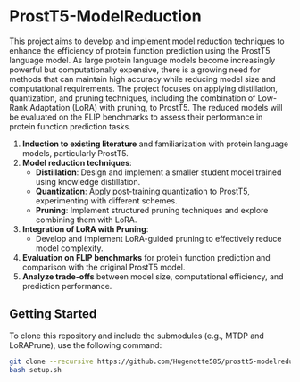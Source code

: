 # ProstT5-ModelReduction

This project aims to develop and implement model reduction techniques to enhance the efficiency of protein function prediction using the ProstT5 language model. 
As large protein language models become increasingly powerful but computationally expensive, there is a growing need for methods that can maintain high accuracy while reducing model size and computational requirements. The project focuses on applying distillation, quantization, and pruning techniques, including the combination of Low-Rank Adaptation (LoRA) with pruning, to ProstT5. The reduced models will be evaluated on the FLIP benchmarks to assess their performance in protein function prediction tasks.

1. **Induction to existing literature** and familiarization with protein language models, particularly ProstT5.
2. **Model reduction techniques**:
   - **Distillation**: Design and implement a smaller student model trained using knowledge distillation.
   - **Quantization**: Apply post-training quantization to ProstT5, experimenting with different schemes.
   - **Pruning**: Implement structured pruning techniques and explore combining them with LoRA.
3. **Integration of LoRA with Pruning**:
   - Develop and implement LoRA-guided pruning to effectively reduce model complexity.
4. **Evaluation on FLIP benchmarks** for protein function prediction and comparison with the original ProstT5 model.
5. **Analyze trade-offs** between model size, computational efficiency, and prediction performance.

## Getting Started

To clone this repository and include the submodules (e.g., MTDP and LoRAPrune), use the following command:

```bash
git clone --recursive https://github.com/Hugenotte585/prostt5-modelreduction.git
bash setup.sh
````
